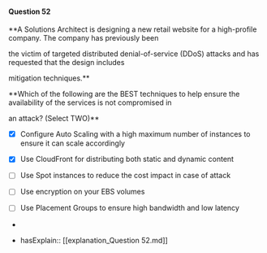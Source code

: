 #### Question  52

**A Solutions Architect is designing a new retail website for a high-profile company. The company has previously been

the victim of targeted distributed denial-of-service (DDoS) attacks and has requested that the design includes

mitigation techniques.**

**Which of the following are the BEST techniques to help ensure the availability of the services is not compromised in

an attack? (Select TWO)**

- [x] Configure Auto Scaling with a high maximum number of instances to ensure it can scale accordingly

- [x] Use CloudFront for distributing both static and dynamic content

- [ ] Use Spot instances to reduce the cost impact in case of attack

- [ ] Use encryption on your EBS volumes

- [ ] Use Placement Groups to ensure high bandwidth and low latency

*

- hasExplain:: [[explanation_Question  52.md]]
